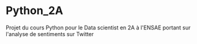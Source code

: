 # Python_2A
Projet du cours Python pour le Data scientist en 2A à l'ENSAE portant sur l'analyse de sentiments sur Twitter
